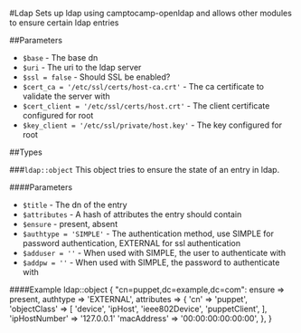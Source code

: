 #Ldap
Sets up ldap using camptocamp-openldap and allows other modules to ensure certain ldap entries

##Parameters
* `$base` - The base dn
* `$uri` - The uri to the ldap server
* `$ssl = false` - Should SSL be enabled?
* `$cert_ca = '/etc/ssl/certs/host-ca.crt'` - The ca certificate to validate the server with
* `$cert_client = '/etc/ssl/certs/host.crt'` - The client certificate configured for root
* `$key_client = '/etc/ssl/private/host.key'` - The key configured for root

##Types

###`ldap::object`
This object tries to ensure the state of an entry in ldap.

####Parameters
* `$title` - The dn of the entry
* `$attributes` - A hash of attributes the entry should contain
* `$ensure` - present, absent
* `$authtype = 'SIMPLE'` - The authentication method, use SIMPLE for password authentication, EXTERNAL for ssl authentication
* `$adduser = ''` - When used with SIMPLE, the user to authenticate with
* `$addpw = ''` - When used with SIMPLE, the password to authenticate with

####Example
    ldap::object { "cn=puppet,dc=example,dc=com":
      ensure          => present,
      authtype        => 'EXTERNAL',
      attributes      => {
        'cn'          => 'puppet',
        'objectClass' => [
          'device',
          'ipHost',
          'ieee802Device',
          'puppetClient',
        ],
        'ipHostNumber' => '127.0.0.1'
        'macAddress'   => '00:00:00:00:00:00',
      },
    }
